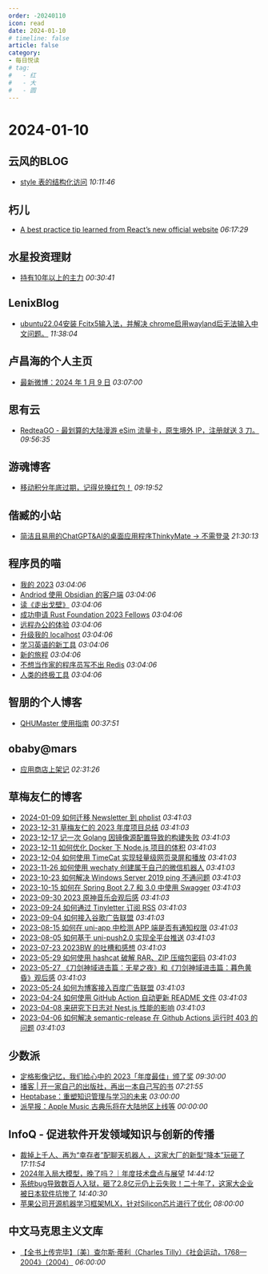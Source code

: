 ```yaml
---
order: -20240110
icon: read
date: 2024-01-10
# timeline: false
article: false
category:
- 每日悦读
# tag:
#   - 红
#   - 大
#   - 圆
---
```


# 2024-01-10 
## 云风的BLOG<span></span>
* [style 表的结构化访问](https://blog.codingnow.com/2024/01/style_attrib_access.html) *10:11:46* 
## 朽儿<span></span>
* [A best practice tip learned from React’s new official website](https://javascript.plainenglish.io/a-best-practice-tip-learned-from-reacts-new-official-website-05bcc2bf7dde?source=rss-c3917681a8f5------2) *06:17:29* 
## 水星投资理财<span></span>
* [持有10年以上的主力](http://mercurychong.blogspot.com/2024/01/10.html) *00:30:41* 
## LenixBlog<span></span>
* [ubuntu22.04安装 Fcitx5输入法，并解决 chrome启用wayland后无法输入中文问题。](https://blog.p2hp.com/archives/11752) *11:38:04* 
## 卢昌海的个人主页<span></span>
* [最新微博：2024 年 1 月 9 日](https://www.changhai.org/articles/miscellaneous/blog/202401.php#latest) *03:07:00* 
## 思有云<span></span>
* [RedteaGO - 最划算的大陆漫游 eSim 流量卡，原生境外 IP，注册就送 3 刀。](https://www.ioiox.com/archives/171.html) *09:56:35* 
## 游魂博客<span></span>
* [移动积分年底过期，记得兑换红包！](https://www.iyouhun.com/post-261.html) *09:19:52* 
## 偕臧的小站<span></span>
* [简洁且易用的ChatGPT&AI的桌面应用程序ThinkyMate → 不需登录](https://ifmet.cn/posts/b27322ad/) *21:30:13* 
## 程序员的喵<span></span>
* [我的 2023](http://catcoding.me/p/2023-summary/) *03:04:06* 
* [Andriod 使用 Obsidian 的客户端](http://catcoding.me/p/obsidian-andriod-client-sync-git/) *03:04:06* 
* [读《走出戈壁》](http://catcoding.me/p/out-of-the-gobi/) *03:04:06* 
* [成功申请 Rust Foundation 2023 Fellows](http://catcoding.me/p/rust-foundation-fellows/) *03:04:06* 
* [远程办公的体验](http://catcoding.me/p/remote-work/) *03:04:06* 
* [升级我的 localhost](http://catcoding.me/p/upgrade-my-dev-tools/) *03:04:06* 
* [学习英语的新工具](http://catcoding.me/p/new_english_tools/) *03:04:06* 
* [新的旅程](http://catcoding.me/p/new-journey/) *03:04:06* 
* [不想当作家的程序员写不出 Redis](http://catcoding.me/p/redis-antriez/) *03:04:06* 
* [人类的终极工具](http://catcoding.me/p/chatgpt-tools/) *03:04:06* 
## 智朋的个人博客<span></span>
* [QHUMaster 使用指南](https://coffeelize.top/posts/24010921.html) *00:37:51* 
## obaby@mars<span></span>
* [应用商店上架记](https://h4ck.org.cn/2024/01/15080) *02:31:26* 
## 草梅友仁的博客<span></span>
* [2024-01-09 如何迁移 Newsletter 到 phplist](https://blog.cmyr.ltd/archives/92ad8b7d.html) *03:41:03* 
* [2023-12-31 草梅友仁的 2023 年度项目总结](https://blog.cmyr.ltd/archives/4a5799d3.html) *03:41:03* 
* [2023-12-17 记一次 Golang 因镜像源配置导致的构建失败](https://blog.cmyr.ltd/archives/9a8bee73.html) *03:41:03* 
* [2023-12-11 如何优化 Docker 下 Node.js 项目的体积](https://blog.cmyr.ltd/archives/be640cee.html) *03:41:03* 
* [2023-12-04 如何使用 TimeCat 实现轻量级网页录屏和播放](https://blog.cmyr.ltd/archives/6e855105.html) *03:41:03* 
* [2023-11-26 如何使用 wechaty 创建属于自己的微信机器人](https://blog.cmyr.ltd/archives/eb20e5d9.html) *03:41:03* 
* [2023-10-23 如何解决 Windows Server 2019 ping 不通问题](https://blog.cmyr.ltd/archives/cb933e30.html) *03:41:03* 
* [2023-10-15 如何在 Spring Boot 2.7 和 3.0 中使用 Swagger](https://blog.cmyr.ltd/archives/5c0eb01b.html) *03:41:03* 
* [2023-09-30 2023 原神音乐会观后感](https://blog.cmyr.ltd/archives/e09e35b2.html) *03:41:03* 
* [2023-09-24 如何通过 Tinyletter 订阅 RSS](https://blog.cmyr.ltd/archives/971f76c0.html) *03:41:03* 
* [2023-09-04 如何接入谷歌广告联盟](https://blog.cmyr.ltd/archives/38c2d695.html) *03:41:03* 
* [2023-08-15 如何在 uni-app 中检测 APP 端是否有通知权限](https://blog.cmyr.ltd/archives/545e0e03.html) *03:41:03* 
* [2023-08-05 如何基于 uni-push2.0 实现全平台推送](https://blog.cmyr.ltd/archives/1ecf6190.html) *03:41:03* 
* [2023-07-23 2023BW 的吐槽和感想](https://blog.cmyr.ltd/archives/f2c308dd.html) *03:41:03* 
* [2023-05-29 如何使用 hashcat 破解 RAR、ZIP 压缩包密码](https://blog.cmyr.ltd/archives/5865a866.html) *03:41:03* 
* [2023-05-27 《刀剑神域进击篇：无星之夜》和《刀剑神域进击篇：暮色黄昏》观后感](https://blog.cmyr.ltd/archives/652a5a31.html) *03:41:03* 
* [2023-05-24 如何为博客接入百度广告联盟](https://blog.cmyr.ltd/archives/e941bc42.html) *03:41:03* 
* [2023-04-24 如何使用 GitHub Action 自动更新 README 文件](https://blog.cmyr.ltd/archives/bdbd3313.html) *03:41:03* 
* [2023-04-08 来研究下日志对 Nest.js 性能的影响](https://blog.cmyr.ltd/archives/2b5bf0d8.html) *03:41:03* 
* [2023-04-06 如何解决 semantic-release 在 Github Actions 运行时 403 的问题](https://blog.cmyr.ltd/archives/4a22ebbf.html) *03:41:03* 
## 少数派<span></span>
* [定格影像记忆，我们给心中的 2023「年度最佳」颁了奖](https://sspai.com/post/85655) *09:30:00* 
* [播客 | 开一家自己的出版社，再出一本自己写的书](https://sspai.com/post/85675) *07:21:55* 
* [Heptabase：重塑知识管理与学习的未来](https://sspai.com/post/85171) *03:00:00* 
* [派早报：Apple Music 古典乐将在大陆地区上线等](https://sspai.com/post/85699) *00:00:00* 
## InfoQ - 促进软件开发领域知识与创新的传播<span></span>
* [裁掉上千人、再为“幸存者”配聊天机器人 ，这家大厂的新型“降本”玩砸了](https://www.infoq.cn/article/VHlXLEybZ5NNQqyT1G69?utm_source=rss&utm_medium=article) *17:11:54* 
* [2024年入局大模型，晚了吗？｜年度技术盘点与展望](https://www.infoq.cn/video/eqoaOs3Fy9844iUgHNEx?utm_source=rss&utm_medium=article) *14:44:12* 
* [系统bug导致数百人入狱，砸了2.8亿元仍上云失败！二十年了，这家大企业被日本软件坑惨了](https://www.infoq.cn/article/3YZpMiMqPKfd26oFygUF?utm_source=rss&utm_medium=article) *14:40:30* 
* [苹果公司开源机器学习框架MLX，针对Silicon芯片进行了优化](https://www.infoq.cn/article/2ARZuWc3L5UFT4aeu622?utm_source=rss&utm_medium=article) *08:00:00* 
## 中文马克思主义文库<span></span>
* [【全书上传完毕】〔美〕查尔斯·蒂利（Charles Tilly）《社会运动，1768—2004》（2004）](https://www.marxists.org/chinese/reference-books/charles-tilly-2004/index.htm) *06:00:00* 
